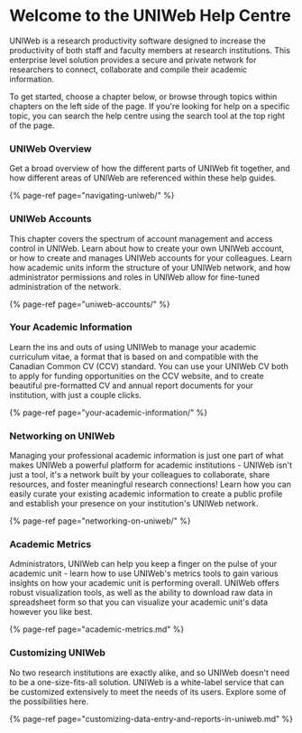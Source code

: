 # Welcome to the UNIWeb Help Centre

UNIWeb is a research productivity software designed to increase the productivity of both staff and faculty members at research institutions. This enterprise level solution provides a secure and private network for researchers to connect, collaborate and compile their academic information. 

To get started, choose a chapter below, or browse through topics within chapters on the left side of the page. If you're looking for help on a specific topic, you can search the help centre using the search tool at the top right of the page.

### UNIWeb Overview

Get a broad overview of how the different parts of UNIWeb fit together, and how different areas of UNIWeb are referenced within these help guides.

{% page-ref page="navigating-uniweb/" %}

### UNIWeb Accounts

This chapter covers the spectrum of account management and access control in UNIWeb. Learn about how to create your own UNIWeb account, or how to create and manages UNIWeb accounts for your colleagues. Learn how academic units inform the structure of your UNIWeb network, and how administrator permissions and roles in UNIWeb allow for fine-tuned administration of the network.

{% page-ref page="uniweb-accounts/" %}

### Your Academic Information

Learn the ins and outs of using UNIWeb to manage your academic curriculum vitae, a format that is based on and compatible with the Canadian Common CV \(CCV\) standard. You can use your UNIWeb CV both to apply for funding opportunities on the CCV website, and to create beautiful pre-formatted CV and annual report documents for your institution, with just a couple clicks.

{% page-ref page="your-academic-information/" %}

### Networking on UNIWeb

Managing your professional academic information is just one part of what makes UNIWeb a powerful platform for academic institutions - UNIWeb isn't just a tool, it's a network built by your colleagues to collaborate, share resources, and foster meaningful research connections! Learn how you can easily curate your existing academic information to create a public profile and establish your presence on your institution's UNIWeb network.

{% page-ref page="networking-on-uniweb/" %}

### Academic Metrics

Administrators, UNIWeb can help you keep a finger on the pulse of your academic unit - learn how to use UNIWeb's metrics tools to gain various insights on how your academic unit is performing overall. UNIWeb offers robust visualization tools, as well as the ability to download raw data in spreadsheet form so that you can visualize your academic unit's data however you like best.

{% page-ref page="academic-metrics.md" %}

### Customizing UNIWeb

No two research institutions are exactly alike, and so UNIWeb doesn't need to be a one-size-fits-all solution. UNIWeb is a white-label service that can be customized extensively to meet the needs of its users. Explore some of the possibilities here.

{% page-ref page="customizing-data-entry-and-reports-in-uniweb.md" %}

